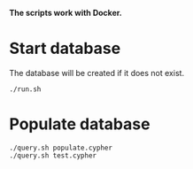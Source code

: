 **The scripts work with Docker.**

# Start database

The database will be created if it does not exist.

```
./run.sh
```

# Populate database

```
./query.sh populate.cypher
./query.sh test.cypher
```
